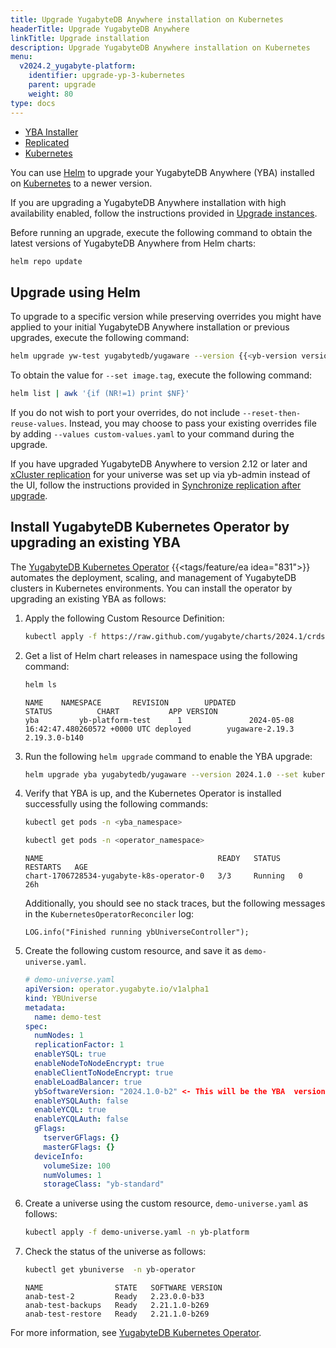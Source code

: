 ```yaml
---
title: Upgrade YugabyteDB Anywhere installation on Kubernetes
headerTitle: Upgrade YugabyteDB Anywhere
linkTitle: Upgrade installation
description: Upgrade YugabyteDB Anywhere installation on Kubernetes
menu:
  v2024.2_yugabyte-platform:
    identifier: upgrade-yp-3-kubernetes
    parent: upgrade
    weight: 80
type: docs
---
```


<ul class="nav nav-tabs-alt nav-tabs-yb">

  <li>
    <a href="../upgrade-yp-installer/" class="nav-link">
      <i class="fa-solid fa-building"></i>YBA Installer</a>
  </li>

  <li>
    <a href="../upgrade-yp-replicated/" class="nav-link">
      <i class="fa-solid fa-cloud"></i>Replicated</a>
  </li>

  <li>
    <a href="../upgrade-yp-kubernetes/" class="nav-link active">
      <i class="fa-regular fa-dharmachakra" aria-hidden="true"></i>Kubernetes</a>
  </li>

</ul>

You can use [Helm](https://helm.sh/) to upgrade your YugabyteDB Anywhere (YBA) installed on [Kubernetes](https://kubernetes.io/) to a newer version.

If you are upgrading a YugabyteDB Anywhere installation with high availability enabled, follow the instructions provided in [Upgrade instances](../../administer-yugabyte-platform/high-availability/#upgrade-instances).

Before running an upgrade, execute the following command to obtain the latest versions of YugabyteDB Anywhere from Helm charts:

```sh
helm repo update
```

## Upgrade using Helm

To upgrade to a specific version while preserving overrides you might have applied to your initial YugabyteDB Anywhere installation or previous upgrades, execute the following command:

```sh
helm upgrade yw-test yugabytedb/yugaware --version {{<yb-version version="stable" format="short">}} -n yb-platform --reset-then-reuse-values --set image.tag={{<yb-version version="stable" format="build">}} --wait
```

To obtain the value for `--set image.tag`, execute the following command:

```sh
helm list | awk '{if (NR!=1) print $NF}'
```

If you do not wish to port your overrides, do not include `--reset-then-reuse-values`. Instead, you may choose to pass your existing overrides file by adding `--values custom-values.yaml` to your command during the upgrade.

If you have upgraded YugabyteDB Anywhere to version 2.12 or later and [xCluster replication](../../../explore/going-beyond-sql/asynchronous-replication-ysql/) for your universe was set up via yb-admin instead of the UI, follow the instructions provided in [Synchronize replication after upgrade](../upgrade-yp-xcluster-ybadmin/).

## Install YugabyteDB Kubernetes Operator by upgrading an existing YBA

The [YugabyteDB Kubernetes Operator](../../anywhere-automation/yb-kubernetes-operator/) {{<tags/feature/ea idea="831">}} automates the deployment, scaling, and management of YugabyteDB clusters in Kubernetes environments. You can install the operator by upgrading an existing YBA as follows:

1. Apply the following Custom Resource Definition:

    ```sh
    kubectl apply -f https://raw.github.com/yugabyte/charts/2024.1/crds/concatenated_crd.yaml
    ```

1. Get a list of Helm chart releases in namespace using the following command:

    ```sh
    helm ls
    ```

    ```output
    NAME    NAMESPACE       REVISION        UPDATED                                 STATUS          CHART           APP VERSION
    yba         yb-platform-test      1               2024-05-08 16:42:47.480260572 +0000 UTC deployed        yugaware-2.19.3 2.19.3.0-b140
    ```

1. Run the following `helm upgrade` command to enable the YBA upgrade:

    ```sh
    helm upgrade yba yugabytedb/yugaware --version 2024.1.0 --set kubernetesOperatorEnabled=true,kubernetesOperatorNamespace="yb-platform-test"
    ```

1. Verify that YBA is up, and the Kubernetes Operator is installed successfully using the following commands:

    ```sh
    kubectl get pods -n <yba_namespace>
    ```

    ```sh
    kubectl get pods -n <operator_namespace>
    ```

    ```output
    NAME                                       READY   STATUS    RESTARTS   AGE
    chart-1706728534-yugabyte-k8s-operator-0   3/3     Running   0          26h
    ```

    Additionally, you should see no stack traces, but the following messages in the `KubernetesOperatorReconciler` log:

    ```output
    LOG.info("Finished running ybUniverseController");
    ```

1. Create the following custom resource, and save it as `demo-universe.yaml`.

    ```yaml
    # demo-universe.yaml
    apiVersion: operator.yugabyte.io/v1alpha1
    kind: YBUniverse
    metadata:
      name: demo-test
    spec:
      numNodes: 1
      replicationFactor: 1
      enableYSQL: true
      enableNodeToNodeEncrypt: true
      enableClientToNodeEncrypt: true
      enableLoadBalancer: true
      ybSoftwareVersion: "2024.1.0-b2" <- This will be the YBA  version
      enableYSQLAuth: false
      enableYCQL: true
      enableYCQLAuth: false
      gFlags:
        tserverGFlags: {}
        masterGFlags: {}
      deviceInfo:
        volumeSize: 100
        numVolumes: 1
        storageClass: "yb-standard"
    ```

1. Create a universe using the custom resource, `demo-universe.yaml` as follows:

    ```sh
    kubectl apply -f demo-universe.yaml -n yb-platform
    ```

1. Check the status of the universe as follows:

    ```sh
    kubectl get ybuniverse  -n yb-operator
    ```

    ```output
    NAME                STATE   SOFTWARE VERSION
    anab-test-2         Ready   2.23.0.0-b33
    anab-test-backups   Ready   2.21.1.0-b269
    anab-test-restore   Ready   2.21.1.0-b269
    ```

For more information, see [YugabyteDB Kubernetes Operator](../../anywhere-automation/yb-kubernetes-operator/).
